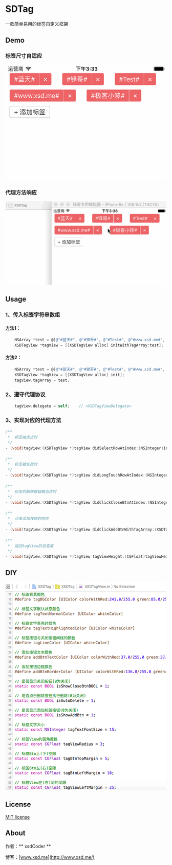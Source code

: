 # SDTag
一款简单易用的标签自定义框架

## Demo
### 标签尺寸自适应
![Demo1](https://github.com/xushuduo/SDTag/raw/master/Demo/demo1.gif)
### 代理方法响应
![Demo2](https://github.com/xushuduo/SDTag/raw/master/Demo/demo2.gif)

## Usage
### 1、传入标签字符串数组

#### 方法1：

```objective-c
	NSArray *test = @[@"#蓝天#", @"#铎哥#", @"#Test#", @"#www.xsd.me#", @"#极客小哆#"];
    XSDTagView *tagView = [[XSDTagView alloc] initWithTagArray:test];
```

#### 方法2：

```objective-c
	NSArray *test = @[@"#蓝天#", @"#铎哥#", @"#Test#", @"#www.xsd.me#", @"#极客小哆#"];
	XSDTagView *tagView = [[XSDTagView alloc] init];
	tagView.tagArray = test;
```

### 2、遵守代理协议

```objective-c
	tagView.delegate = self;	// <XSDTagViewDelegate>
```

### 3、实现对应的代理方法

```objective-c
/**
 *  标签被点击时
 */
- (void)tagView:(XSDTagView *)tagView didSelectRowAtIndex:(NSInteger)index tagName:(NSString *)tagName;

/**
 *  标签被长按时
 */
- (void)tagView:(XSDTagView *)tagView didLongTouchRowAtIndex:(NSInteger)index tagName:(NSString *)tagName;

/**
 *  标签的删除按钮被点击时
 */
- (void)tagView:(XSDTagView *)tagView didClickCloseBtnAtIndex:(NSInteger)index;

/**
 *  点击添加按钮时响应
 */
- (void)tagView:(XSDTagView *)tagView didClickAddBtnWithTagArray:(XSDTagArray *)tagArray;

/**
 *  返回tagView的总高度
 */
- (void)tagView:(XSDTagView *)tagView tagViewHeight:(CGFloat)tagViewHeight;
```

## DIY
![DIY_Image](https://github.com/xushuduo/SDTag/raw/master/Demo/demo3.png)


## License

[MIT license](https://github.com/xushuduo/SDTag/blob/master/LICENSE)

## About

作者：** xsdCoder **

博客：[www.xsd.me](http://www.xsd.me/)